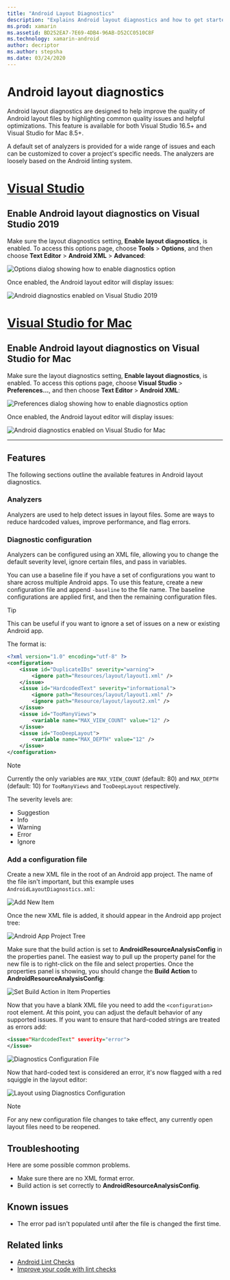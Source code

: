 ```yaml
---
title: "Android Layout Diagnostics"
description: "Explains Android layout diagnostics and how to get started"
ms.prod: xamarin
ms.assetid: BD252EA7-7E69-4DB4-96AB-D52CC0510C8F
ms.technology: xamarin-android
author: decriptor
ms.author: stepsha
ms.date: 03/24/2020
---
```


# Android layout diagnostics

Android layout diagnostics are designed to help improve the quality of Android layout files by highlighting common quality issues and helpful optimizations. This feature is available for both Visual Studio 16.5+ and Visual Studio for Mac 8.5+.

A default set of analyzers is provided for a wide range of issues and each can be customized to cover a project's specific needs. The analyzers are loosely based on the Android linting system.

# [Visual Studio](#tab/windows)

## Enable Android layout diagnostics on Visual Studio 2019

Make sure the layout diagnostics setting, **Enable layout diagnostics**, is enabled. To access this options page, choose **Tools** > **Options**, and then choose **Text Editor** > **Android XML** > **Advanced**:

![Options dialog showing how to enable diagnostics option](diagnostics-images/AndroidDiagnosticsEnableOption.png)

Once enabled, the Android layout editor will display issues:

![Android diagnostics enabled on Visual Studio 2019](diagnostics-images/AndroidDiagnosticsEnabled.png)

# [Visual Studio for Mac](#tab/macos)

## Enable Android layout diagnostics on Visual Studio for Mac

Make sure the layout diagnostics setting, **Enable layout diagnostics**, is enabled. To access this options page, choose **Visual Studio** > **Preferences...**, and then choose **Text Editor** > **Android XML**:

![Preferences dialog showing how to enable diagnostics option](diagnostics-images/AndroidDiagnosticsEnableOptionVSmac.png)

Once enabled, the Android layout editor will display issues:

![Android diagnostics enabled on Visual Studio for Mac](diagnostics-images/AndroidDiagnosticsEnabledVSmac.png)

-----

## Features

The following sections outline the available features in Android layout diagnostics.

### Analyzers

Analyzers are used to help detect issues in layout files. Some are ways to reduce hardcoded values, improve performance, and flag errors.

### Diagnostic configuration

Analyzers can be configured using an XML file, allowing you to change the default severity level, ignore certain files, and pass in variables.

You can use a baseline file if you have a set of configurations you want to share across multiple Android apps. To use this feature, create a new configuration file and append `-baseline` to the file name. The baseline configurations are applied first, and then the remaining configuration files.

> [!TIP]
> This can be useful if you want to ignore a set of issues on a new or existing Android app.

The format is:

```xml
<?xml version="1.0" encoding="utf-8" ?> 
<configuration>
    <issue id="DuplicateIDs" severity="warning">
        <ignore path="Resources/layout/layout1.xml" />
    </issue>
    <issue id="HardcodedText" severity="informational">
        <ignore path="Resources/layout/layout1.xml" />
        <ignore path="Resource/layout/layout2.xml" />
    </issue>
    <issue id="TooManyViews">
        <variable name="MAX_VIEW_COUNT" value="12" />
    </issue>
    <issue id="TooDeepLayout">
        <variable name="MAX_DEPTH" value="12" />
    </issue>
</configuration>
```

> [!NOTE]
> Currently the only variables are `MAX_VIEW_COUNT` (default: 80) and `MAX_DEPTH` (default: 10) for `TooManyViews` and `TooDeepLayout` respectively.

The severity levels are:

- Suggestion
- Info
- Warning
- Error
- Ignore

### Add a configuration file

Create a new XML file in the root of an Android app project. The name of the file isn't important, but this example uses `AndroidLayoutDiagnostics.xml`:

![Add New Item](diagnostics-images/AndroidDiagnosticsNewFileDialog.png)

Once the new XML file is added, it should appear in the Android app project tree:

![Android App Project Tree](diagnostics-images/AndroidDiagnosticsFileAddToTree.png)

Make sure that the build action is set to **AndroidResourceAnalysisConfig** in the properties panel.
The easiest way to pull up the property panel for the new file is to right-click on the file and select properties. Once the properties panel is showing, you should change the **Build Action** to **AndroidResourceAnalysisConfig**:

![Set Build Action in Item Properties](diagnostics-images/AndroidDiagnosticsSetBuildAction.png)

Now that you have a blank XML file you need to add the `<configuration>` root element. At this point, you can adjust the default behavior of any supported issues.
If you want to ensure that hard-coded strings are treated as errors add:

```xml
<issue="HardcodedText" severity="error">
</issue>
```

![Diagnostics Configuration File](diagnostics-images/AndroidDiagnosticsConfigurationFileExample.png)

Now that hard-coded text is considered an error, it's now flagged with a red squiggle in the layout editor:

![Layout using Diagnostics Configuration](diagnostics-images/AndroidDiagnosticsUsingConfiguration.png)

> [!NOTE]
> For any new configuration file changes to take effect, any currently open layout files need to be reopened.
>

## Troubleshooting

Here are some possible common problems.

- Make sure there are no XML format error.
- Build action is set correctly to **AndroidResourceAnalysisConfig**.

## Known issues

- The error pad isn't populated until after the file is changed the first time.

## Related links

- [Android Lint Checks](http://tools.android.com/tips/lint-checks)
- [Improve your code with lint checks](https://developer.android.com/studio/write/lint)
